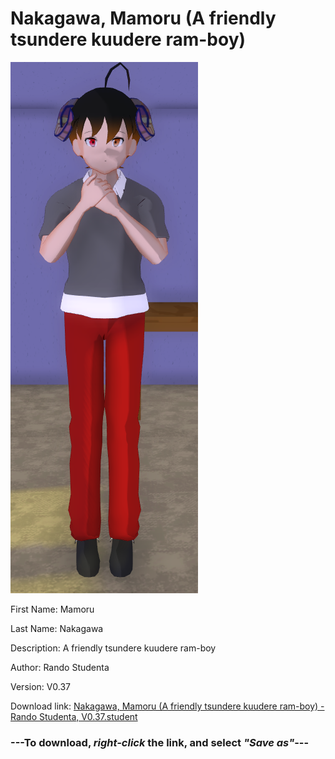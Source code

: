 # Nakagawa, Mamoru (A friendly tsundere kuudere ram-boy)

<img src = "https://raw.githubusercontent.com/Arbiter1223/Daigaku-Gurashi-Custom-Students/master/Students/Files/Nakagawa%2C%20Mamoru%20(A%20friendly%20tsundere%20kuudere%20ram-boy).png">

First Name: Mamoru

Last Name: Nakagawa

Description: A friendly tsundere kuudere ram-boy

Author: Rando Studenta

Version: V0.37

Download link: <a href="https://raw.githubusercontent.com/Arbiter1223/Daigaku-Gurashi-Custom-Students/master/Students/Files/Nakagawa%2C%20Mamoru%20(A%20friendly%20tsundere%20kuudere%20ram-boy)%20-%20Rando%20Studenta%2C%20V0.37.student">Nakagawa, Mamoru (A friendly tsundere kuudere ram-boy) - Rando Studenta, V0.37.student</a>

### ---**To download, _right-click_ the link, and select _"Save as"_**---
